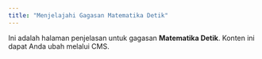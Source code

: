 ```yaml
---
title: "Menjelajahi Gagasan Matematika Detik"
---
```


Ini adalah halaman penjelasan untuk gagasan **Matematika Detik**. Konten ini dapat Anda ubah melalui CMS.
